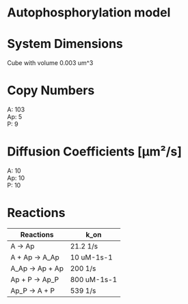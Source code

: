 # Autophosphorylation model

# System Dimensions  
Cube with volume 0.003 um^3

# Copy Numbers  
A: 103  
Ap: 5  
P: 9  

# Diffusion Coefficients [µm²/s]  
A: 10  
Ap: 10  
P: 10  

# Reactions
				
| Reactions | k_on|  
| --- | --- |
| A -> Ap | 21.2 1/s |  
| A + Ap -> A_Ap | 10 uM-1s-1 |  
| A_Ap -> Ap + Ap | 200 1/s |  
| Ap + P -> Ap_P | 800 uM-1s-1 |  
| Ap_P -> A + P | 539 1/s |	 
